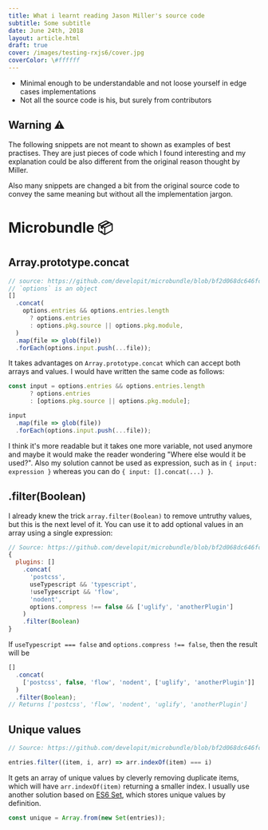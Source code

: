 ```yaml
---
title: What i learnt reading Jason Miller's source code
subtitle: Some subtitle
date: June 24th, 2018
layout: article.html
draft: true
cover: /images/testing-rxjs6/cover.jpg
coverColor: \#ffffff
---
```


- Minimal enough to be understandable and not loose yourself in edge cases implementations
- Not all the source code is his, but surely from contributors

## Warning ⚠️

The following snippets are not meant to shown as examples of best practises. They are just pieces of code which I found interesting and my explanation could be also different from the original reason thought by Miller.

Also many snippets are changed a bit from the original source code to convey the same meaning but without all the implementation jargon.

# Microbundle 📦 

## Array.prototype.concat

```javascript
// source: https://github.com/developit/microbundle/blob/bf2d068dc646fcce976456359ee9c4689b74bea6/src/index.js#L93
// `options` is an object
[]
  .concat(
    options.entries && options.entries.length
      ? options.entries
      : options.pkg.source || options.pkg.module,
  )
  .map(file => glob(file))
  .forEach(options.input.push(...file));
```

It takes advantages on `Array.prototype.concat` which can accept both  arrays and values. I would have written the same code as follows:

```javascript
const input = options.entries && options.entries.length
      ? options.entries
      : [options.pkg.source || options.pkg.module];

input
  .map(file => glob(file))
  .forEach(options.input.push(...file));
```

I think it's more readable but it takes one more variable, not used anymore and maybe it would make the reader wondering "Where else would it be used?". Also my solution cannot be used as expression, such as in `{ input: expression }` whereas you can do `{ input: [].concat(...) }`.

## .filter(Boolean)

I already knew the trick `array.filter(Boolean)` to remove untruthy values, but this is the next level of it. You can use it to add optional values in an array using a single expression:

```js
// Source: https://github.com/developit/microbundle/blob/bf2d068dc646fcce976456359ee9c4689b74bea6/src/index.js#L300
{
  plugins: []
    .concat(
      'postcss',
      useTypescript && 'typescript',
      !useTypescript && 'flow',
      'nodent',
      options.compress !== false && ['uglify', 'anotherPlugin']
    )
    .filter(Boolean)
}
```

If `useTypescript === false` and `options.compress !== false`, then the result will be

```js
[]
  .concat(
    ['postcss', false, 'flow', 'nodent', ['uglify', 'anotherPlugin']]
  )
  .filter(Boolean);
// Returns ['postcss', 'flow', 'nodent', 'uglify', 'anotherPlugin']
```

## Unique values

```javascript
// Source: https://github.com/developit/microbundle/blob/bf2d068dc646fcce976456359ee9c4689b74bea6/src/index.js#L117

entries.filter((item, i, arr) => arr.indexOf(item) === i)
```

It gets an array of unique values by cleverly removing duplicate items, which will have `arr.indexOf(item)` returning a smaller index. I usually use another solution based on [ES6 Set](https://developer.mozilla.org/en-US/docs/Web/JavaScript/Reference/Global_Objects/Set), which stores unique values by definition.

```js
const unique = Array.from(new Set(entries));
```
